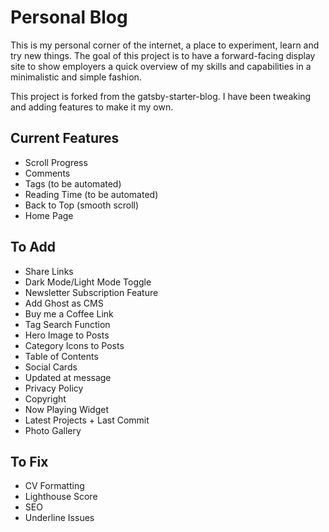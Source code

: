 # Personal Blog

This is my personal corner of the internet, a place to experiment, learn and try new things. The goal of this project is to have a forward-facing display site to show employers a quick overview of my skills and capabilities in a minimalistic and simple fashion.

This project is forked from the gatsby-starter-blog. I have been tweaking and adding features to make it my own.

## Current Features

- Scroll Progress
- Comments
- Tags (to be automated)
- Reading Time (to be automated)
- Back to Top (smooth scroll)
- Home Page

## To Add

- Share Links
- Dark Mode/Light Mode Toggle
- Newsletter Subscription Feature
- Add Ghost as CMS
- Buy me a Coffee Link
- Tag Search Function
- Hero Image to Posts
- Category Icons to Posts
- Table of Contents
- Social Cards
- Updated at message
- Privacy Policy
- Copyright
- Now Playing Widget
- Latest Projects + Last Commit
- Photo Gallery

## To Fix

- CV Formatting
- Lighthouse Score
- SEO
- Underline Issues
